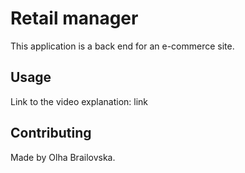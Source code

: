 # Retail manager
 
This application is a back end for  an e-commerce site.

## Usage
Link to the video explanation:
link



## Contributing
Made by Olha Brailovska.